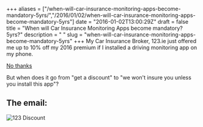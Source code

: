 +++
aliases = ["/when-will-car-insurance-monitoring-apps-become-mandatory-5yrs/","/2016/01/02/when-will-car-insurance-monitoring-apps-become-mandatory-5yrs"]
date = "2016-01-02T13:00:29Z"
draft = false
title = "When will Car Insurance Monitoring Apps become mandatory? 5yrs?"
description = " "
slug = "when-will-car-insurance-monitoring-apps-become-mandatory-5yrs"
+++
My Car Insurance Broker, 123.ie just offered me up to 10% off my 2016 premium if I installed a driving monitoring app on my phone.

[No thanks](https://ia801809.us.archive.org/32/items/Orwell1984preywo/orwell1984preywo.pdf)

But when does it go from "get a discount" to "we won't insure you unless you install this app"?

## The email:
![123 Discount](https://d2j17b10ywb1i7.cloudfront.net/wp-content/uploads/2016/01/123discount.jpg)

